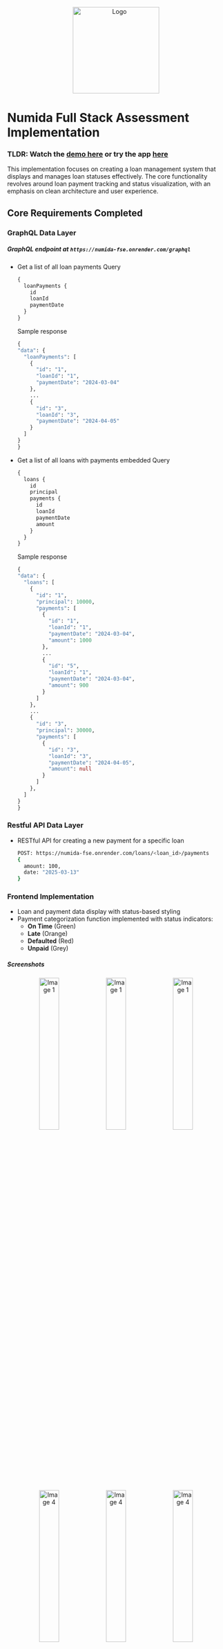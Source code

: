 <p align="center">
  <img src="./web/src/assets/logo.numida.png" alt="Logo" width="200">
</p>

# Numida Full Stack Assessment Implementation

### TLDR: Watch the [demo here]() or try the app [here](https://numida-fse.vercel.app)

This implementation focuses on creating a loan management system that displays and manages loan statuses effectively. The core functionality revolves around loan payment tracking and status visualization, with an emphasis on clean architecture and user experience.

## Core Requirements Completed

### GraphQL Data Layer

##### GraphQL endpoint at `https://numida-fse.onrender.com/graphql`

- Get a list of all loan payments
  Query

  ```graphql
  {
    loanPayments {
      id
      loanId
      paymentDate
    }
  }
  ```

  Sample response

  ```graphql
  {
  "data": {
    "loanPayments": [
      {
        "id": "1",
        "loanId": "1",
        "paymentDate": "2024-03-04"
      },
      ...
      {
        "id": "3",
        "loanId": "3",
        "paymentDate": "2024-04-05"
      }
    ]
  }
  }
  ```

- Get a list of all loans with payments embedded
  Query
  ```graphql
  {
    loans {
      id
      principal
      payments {
        id
        loanId
        paymentDate
        amount
      }
    }
  }
  ```
  Sample response
  ```graphql
  {
  "data": {
    "loans": [
      {
        "id": "1",
        "principal": 10000,
        "payments": [
          {
            "id": "1",
            "loanId": "1",
            "paymentDate": "2024-03-04",
            "amount": 1000
          },
          ...
          {
            "id": "5",
            "loanId": "1",
            "paymentDate": "2024-03-04",
            "amount": 900
          }
        ]
      },
      ...
      {
        "id": "3",
        "principal": 30000,
        "payments": [
          {
            "id": "3",
            "loanId": "3",
            "paymentDate": "2024-04-05",
            "amount": null
          }
        ]
      },
    ]
  }
  }
  ```

### Restful API Data Layer

- RESTful API for creating a new payment for a specific loan
  ```bash
  POST: https://numida-fse.onrender.com/loans/<loan_id>/payments 
  {
    amount: 100,
    date: "2025-03-13"
  }
  ```

### Frontend Implementation

- Loan and payment data display with status-based styling
- Payment categorization function implemented with status indicators:
  - **On Time** (Green)
  - **Late** (Orange)
  - **Defaulted** (Red)
  - **Unpaid** (Grey)

##### Screenshots
<p align="center">
  <img src="./screenshots/web-1.PNG" alt="Image 1" width="30%">
  <img src="./screenshots/web-2.PNG" alt="Image 1" width="30%">
  <img src="./screenshots/web-3.PNG" alt="Image 1" width="30%">
</p>
<p align="center">
  <img src="./screenshots/mobile-1.PNG" alt="Image 4" width="30%">
  <img src="./screenshots/mobile-2.PNG" alt="Image 4" width="30%">
  <img src="./screenshots/mobile-3.PNG" alt="Image 4" width="30%">
</p>


### Code Refactoring

- Improved `LoanCalculator` component with:
  - Form validation
  - Real-time calculations
  - Error handling

##### Screenshots
<table>
  <tr>
    <td style="padding-right: 20px;"><img src="./screenshots/loan-calc-web.PNG" alt="Image 1" width="100%"></td>
    <td><img src="./screenshots/loan-calc-mobile.PNG" alt="Image 2" width="100%"></td>
  </tr>
</table>

## Additional Implementations
- Added loans search filters
- Implemented error handling for API calls
- Added loading states for better UX
- Added tests for critical components
  ```bash
  npm run test:coverage
  ```

## Areas for Improvement

Given more time, these areas could be enhanced:

#### Authentication and Authorization
- Authenticate users before Read operation and ensure only priviledged users can Update or Delete

#### Data Management
- Implement an actual database for data storage. eg, Postgres or MongoDB
- Complete update and delete functionalities for priviledged users

### User Experience

- Add buttery smooth animations and styles
- Added accessibility features
- Added internationalization support for multi languages and currencies
- Add all CRUD operations according to access rights

### Testing
- Increase test coverage
- Add end-to-end testing


### Thank you
I really had a lot of fun working on this, thank you for the opportunity 💃🏻